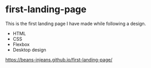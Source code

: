 # first-landing-page
This is the first landing page I have made while following a design.
- HTML
- CSS
- Flexbox
- Desktop design

https://beans-injeans.github.io/first-landing-page/

